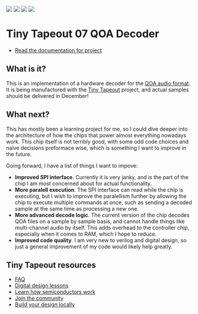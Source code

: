 ![](../../workflows/gds/badge.svg) ![](../../workflows/docs/badge.svg) ![](../../workflows/test/badge.svg) ![](../../workflows/fpga/badge.svg)

# Tiny Tapeout 07 QOA Decoder

- [Read the documentation for project](docs/info.md)

## What is it?

This is an implementation of a hardware decoder for the [QOA audio format](https://qoaformat.org/). It is being manufactured with the [Tiny Tapeout](https://tinytapeout.com) project, and actual samples should be delivered in December!


## What next?

This has mostly been a learning project for me, so I could dive deeper into the architecture of how the chips that power almost everything nowadays work. This chip itself is not terribly good, with some odd code choices and naive decisions preformace wise, which is something I want to improve in the future. 

Going forward, I have a list of things I want to impove:
- **Improved SPI interface**. Currently it is very janky, and is the part of the chip I am most concerned about for actual functionality.
- **More paralell execution**. The SPI interface can read while the chip is executing, but I wish to improve the paralellism further by allowing the chip to execute multiple commands at once, such as sending a decoded sample at the same time as processing a new one. 
- **More advanced decode logic**. The current version of the chip decodes QOA files on a sample by sample basis, and cannot handle things like multi-channel audio by itself. This adds overhead to the controller chip, especially when it comes to RAM, which I hope to reduce.
- **Improved code quality**. I am very new to verilog and digital design, so just a general improvement of my code would likely help greatly.

## Tiny Tapeout resources

- [FAQ](https://tinytapeout.com/faq/)
- [Digital design lessons](https://tinytapeout.com/digital_design/)
- [Learn how semiconductors work](https://tinytapeout.com/siliwiz/)
- [Join the community](https://tinytapeout.com/discord)
- [Build your design locally](https://docs.google.com/document/d/1aUUZ1jthRpg4QURIIyzlOaPWlmQzr-jBn3wZipVUPt4)
